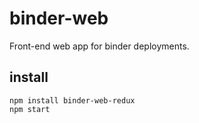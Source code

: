 # binder-web

Front-end web app for binder deployments.

## install

```
npm install binder-web-redux
npm start
```
